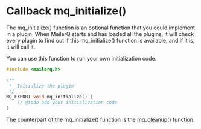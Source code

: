 # Callback mq_initialize()

The mq_initialize() function is an optional function that you could implement in a plugin. When MailerQ starts and has loaded all the plugins, it will check every plugin to find out if this mq_initialize() function is available, and if it is, it will call it.

You can use this function to run your own initialization code.
````c
#include <mailerq.h>

/**
 *  Initialize the plugin
 */
MQ_EXPORT void mq_initialize() {
    // @todo add your initialization code
}
````

The counterpart of the mq_initialize() function is the [mq_cleanup()](copernica-docs:Mailerq/mq_cleanup) function.